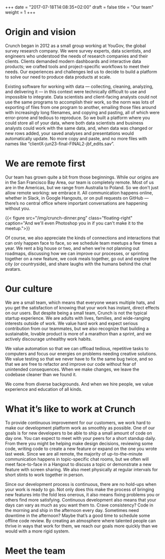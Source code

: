 +++
date = "2017-07-18T14:08:35+02:00"
draft = false
title = "Our team"
weight = 1
+++


# Origin and vision

Crunch began in 2012 as a small group working at YouGov, the global survey research company. We were survey experts, data scientists, and engineers who understood the needs of research companies and their clients. Clients demanded modern dashboards and interactive data products; we crafted tools and project-specific workflows to meet their needs. Our experiences and challenges led us to decide to build a platform to solve our need to produce data products at scale.

Existing software for working with data — collecting, cleaning, analyzing, and delivering it — in this context were technically difficult to use and impossible to integrate. Data scientists and client-facing analysts could not use the same programs to accomplish their work, so the norm was lots of exporting of files from one program to another, emailing those files around with increasingly long filenames, and copying and pasting, all of which were error-prone and tedious to reproduce. So we built a platform where you could store all of your data, where both data scientists and business analysts could work with the same data, and, when data was changed or new rows added, your saved analyses and presentations would automatically update. No more copy and paste, and no more files with names like “clientX-jun23-final-FINAL2-jbf_edits.sav”.

# We are remote first

Our team has grown quite a bit from those beginnings. While our origins are in the San Francisco Bay Area, our team is completely remote. Most of us are in the Americas, but we range from Australia to Poland. So we don't just allow remote working: we embrace it. All communication happens online, whether in Slack, in Google Hangouts, or on pull requests on GitHub — there’s no central office where important conversations are happening without you.

{{< figure src="/img/crunch-dinner.png" class="floating-right" caption="And we'll even Photoshop you in if you can't make it to the meetup.">}}

Of course, we also appreciate the kinds of connections and interactions that can only happen face to face, so we schedule team meetups a few times a year. We rent a big house or two, and when we’re not planning out roadmaps, discussing how we can improve our processes, or sprinting together on a new feature, we cook meals together, go out and explore the city (or countryside), and share laughs with the humans behind the chat avatars.

# Our culture

We are a small team, which means that everyone wears multiple hats, and you get the satisfaction of knowing that your work has instant, direct effects on our users. But despite being a small team, Crunch is not the typical startup experience. We are adults with lives, families, and wide-ranging interests outside of work. We value hard work and expect serious contribution from our teammates, but we also recognize that building a sustainable, lovable product is more of a marathon than a sprint, and we actively discourage unhealthy work habits.

We value automation so that we can offload tedious, repetitive tasks to computers and focus our energies on problems needing creative solutions. We value testing so that we never have to fix the same bug twice, and so that we are free to refactor and improve our code without fear of unintended consequences. When we make changes, we leave the codebase cleaner than we found it.

We come from diverse backgrounds. And when we hire people, we value experience and education of all kinds.

# What it’s like to work at Crunch

To provide continuous improvement for our customers, we work hard to make our development platform work as smoothly as possible. One of our goals is for new developers to be able to ship a small amount of code on day one. You can expect to meet with your peers for a short standup daily. From there you might be helping make design decisions, reviewing some code, writing code to create a new feature or expand on the one you wrote last week.  Since we are all remote, the majority of up-to-the-minute communication happens in topic-specific chat rooms, but we often will meet face-to-face in a Hangout to discuss a topic or demonstrate a new feature with screen sharing. We also meet physically at regular intervals for short stints to work together in person.

Since our development process is continuous, there are no hold-ups when your work is ready to go. Not only does this make the process of bringing new features into the fold less onerous, it also means fixing problems you or others find more satisfying. Continuous development also means that your days can vary as much as you want them to. Crave consistency? Code in the morning and ship in the afternoon every day. Sometimes need downtime in the afternoon? Maybe that’s a good time to schedule some offline code review. By creating an atmosphere where talented people can thrive in ways that work for them, we reach our goals more quickly than we would with a more rigid system.

# Meet the team
